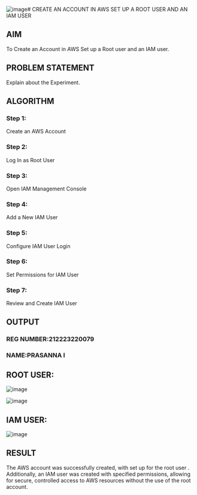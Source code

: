 ![image](https://github.com/user-attachments/assets/6921318a-b058-44d5-95c1-ff96c2dad14c)# CREATE AN  ACCOUNT IN AWS SET UP A ROOT USER AND AN IAM USER 
## AIM
To Create an Account in AWS Set up a Root user and an IAM user.
## PROBLEM STATEMENT
Explain about the Experiment.
## ALGORITHM
### Step 1:
Create an AWS Account

### Step 2:
Log In as Root User

### Step 3:
Open IAM Management Console

### Step 4:
Add a New IAM User

### Step 5:
Configure IAM User Login

### Step 6:
Set Permissions for IAM User

### Step 7:
Review and Create IAM User
## OUTPUT
### REG NUMBER:212223220079
### NAME:PRASANNA I
## ROOT USER:
![image](https://github.com/user-attachments/assets/7a0ca606-05d5-4457-a13d-caa27be79d02)






![image](https://github.com/user-attachments/assets/a56bb8cd-e8ea-4d5d-a861-309073f112d3)

## IAM USER:
![image](https://github.com/user-attachments/assets/6991a8a7-a732-40df-a9df-ee088afba889)

## RESULT

The AWS account was successfully created, with set up for the root user . Additionally, an IAM user was created with specified permissions, allowing for secure, controlled access to AWS resources without the use of the root account.


 

  


